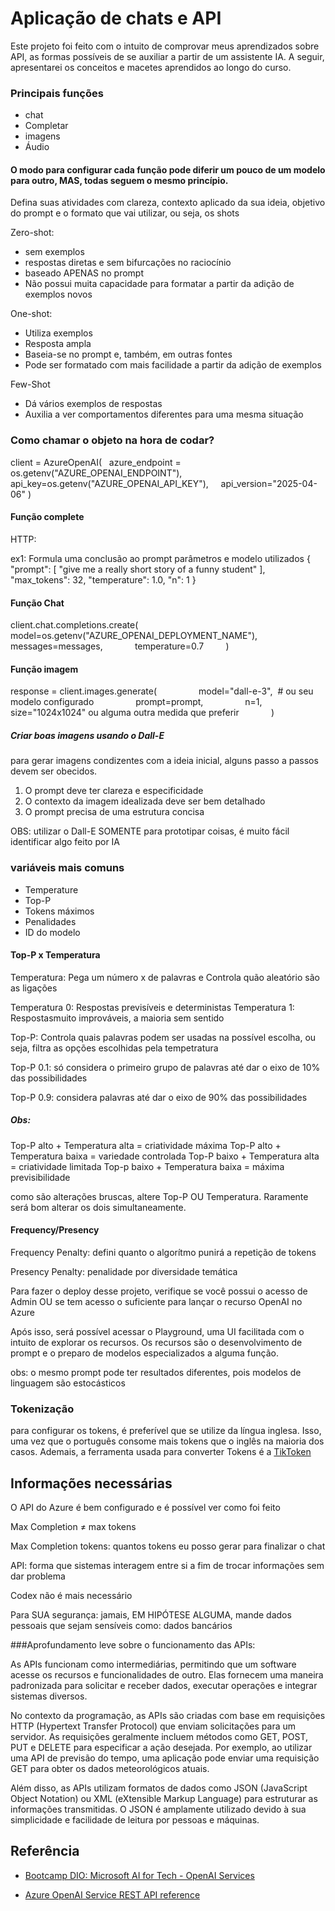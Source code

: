 # Aplicação de chats e API

Este projeto foi feito com o intuito de comprovar meus aprendizados sobre API, as formas possíveis de se auxiliar a partir de um assistente IA. A seguir, apresentarei os conceitos e macetes aprendidos ao longo do curso.


### Principais funções

- chat
- Completar
- imagens
- Áudio

#### O modo para configurar cada função pode diferir um pouco de um modelo para outro, MAS, todas seguem o mesmo princípio.

 Defina suas atividades com clareza, contexto aplicado da sua ideia, objetivo do prompt e o formato que vai utilizar, ou seja, os shots

 Zero-shot:
- sem exemplos
- respostas diretas e sem bifurcações no raciocínio
- baseado APENAS no prompt
- Não possui muita capacidade para formatar a partir da adição de exemplos novos

One-shot:
- Utiliza exemplos
- Resposta ampla 
- Baseia-se no prompt e, também, em outras fontes
- Pode ser formatado com mais facilidade a partir da adição de exemplos

Few-Shot 

- Dá vários exemplos de respostas
- Auxilia a ver comportamentos diferentes para uma mesma situação

 ### Como chamar o objeto na hora de codar?

 client = AzureOpenAI(
  azure_endpoint = os.getenv("AZURE_OPENAI_ENDPOINT"), 
  api_key=os.getenv("AZURE_OPENAI_API_KEY"),  
  api_version="2025-04-06"
)

#### Função complete

HTTP:

ex1: Formula uma conclusão ao prompt parâmetros e modelo utilizados 
{
 "prompt": [
  "give me a really short story of a funny student"
 ],
 "max_tokens": 32,
 "temperature": 1.0,
 "n": 1
}

#### Função Chat 

client.chat.completions.create(
            model=os.getenv("AZURE_OPENAI_DEPLOYMENT_NAME"),
            messages=messages,
            temperature=0.7
        )


#### Função imagem

response = client.images.generate(
                model="dall-e-3",  # ou seu modelo configurado
                prompt=prompt,
                n=1,
                size="1024x1024" ou alguma outra medida que preferir
            )

##### Criar boas imagens usando o Dall-E 

para gerar imagens condizentes com a ideia inicial, alguns passo a passos devem ser obecidos. 
1) O prompt deve ter clareza e especificidade
2) O contexto da imagem idealizada deve ser bem detalhado
3) O prompt precisa de uma estrutura concisa

OBS: utilizar o Dall-E SOMENTE para prototipar coisas, é muito fácil identificar algo feito por IA

### variáveis mais comuns

- Temperature
- Top-P
- Tokens máximos
- Penalidades 
- ID do modelo 

#### Top-P x Temperatura

Temperatura: Pega um número x de palavras e Controla quão aleatório são as ligações 

Temperatura 0: Respostas previsíveis e deterministas
Temperatura 1: Respostasmuito improváveis, a maioria sem sentido

Top-P: Controla quais palavras podem ser usadas na possível escolha, ou seja, filtra as opções escolhidas pela tempetratura

Top-P 0.1: só considera o primeiro grupo de palavras até dar o eixo de 10% das possibilidades

Top-P 0.9: considera palavras até dar o eixo de 90% das possibilidades

##### Obs:

Top-P alto + Temperatura alta = criatividade máxima
Top-P alto + Temperatura baixa = variedade controlada
Top-P baixo + Temperatura alta = criatividade limitada
Top-p baixo + Temperatura baixa = máxima previsibilidade

como são alterações bruscas, altere Top-P OU Temperatura. Raramente será bom alterar os dois simultaneamente.

#### Frequency/Presency

Frequency Penalty: defini quanto o algorítmo punirá a repetição de tokens

Presency Penalty: penalidade por diversidade temática


Para fazer o deploy desse projeto, verifique se você possui o acesso de Admin OU se tem acesso o suficiente para lançar o recurso OpenAI no Azure

Após isso, será possível acessar o Playground, uma UI facilitada com o intuito de explorar os recursos. Os recursos são o desenvolvimento de prompt e o preparo de modelos especializados a alguma função.

obs: o mesmo prompt pode ter resultados diferentes, pois modelos de linguagem são estocásticos

### Tokenização

para configurar os tokens, é preferível que se utilize da língua inglesa. Isso, uma vez que o português consome mais tokens que o inglês na maioria dos casos. Ademais, a ferramenta usada para converter Tokens é a [TikToken](https://platform.openai.com/tokenizer) 

## Informações necessárias

O API do Azure é bem configurado e é possível ver como foi feito

Max Completion ≠ max tokens

Max Completion tokens: quantos tokens eu posso gerar para finalizar o chat

API: forma que sistemas interagem entre si a fim de trocar informações sem dar problema

Codex não é mais necessário 

 Para SUA segurança: jamais, EM HIPÓTESE ALGUMA, mande dados pessoais que sejam sensíveis como: dados bancários

###Aprofundamento leve sobre o funcionamento das APIs:

As APIs funcionam como intermediárias, permitindo que um software acesse os recursos e funcionalidades de outro. Elas fornecem uma maneira padronizada para solicitar e receber dados, executar operações e integrar sistemas diversos.

No contexto da programação, as APIs são criadas com base em requisições HTTP (Hypertext Transfer Protocol) que enviam solicitações para um servidor. As requisições geralmente incluem métodos como GET, POST, PUT e DELETE para especificar a ação desejada. Por exemplo, ao utilizar uma API de previsão do tempo, uma aplicação pode enviar uma requisição GET para obter os dados meteorológicos atuais.

Além disso, as APIs utilizam formatos de dados como JSON (JavaScript Object Notation) ou XML (eXtensible Markup Language) para estruturar as informações transmitidas. O JSON é amplamente utilizado devido à sua simplicidade e facilidade de leitura por pessoas e máquinas.


## Referência

 - [Bootcamp DIO: Microsoft AI for Tech - OpenAI Services](https://web.dio.me/track/microsoft-azure-open-ai)

- [Azure OpenAI Service REST API reference](https://learn.microsoft.com/en-us/azure/ai-services/openai/reference)
